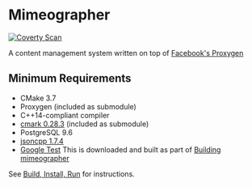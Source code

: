 # Mimeographer
[![Coverty Scan](https://scan.coverity.com/projects/15688/badge.svg)](https://scan.coverity.com/projects/keithmendozasr-mimeographer)

A content management system written on top of [Facebook's Proxygen](https://github.com/facebook/proxygen)

## Minimum Requirements
* CMake 3.7
* Proxygen (included as submodule)
* C++14-compliant compiler
* [cmark 0.28.3](https://github.com/commonmark/CommonMark) (included as submodule)
* PostgreSQL 9.6
* [jsoncpp 1.7.4](https://github.com/open-source-parsers/jsoncpp)
* [Google Test](https://github.com/google/googletest) This is downloaded and built as part of [Building mimeographer](#build)

See [Build, Install, Run](https://github.com/keithmendozasr/mimeographer/wiki/Build,-Install,-Run) for instructions.
